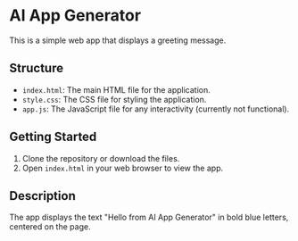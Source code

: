 # AI App Generator

This is a simple web app that displays a greeting message.

## Structure
- `index.html`: The main HTML file for the application.
- `style.css`: The CSS file for styling the application.
- `app.js`: The JavaScript file for any interactivity (currently not functional).

## Getting Started
1. Clone the repository or download the files.
2. Open `index.html` in your web browser to view the app.

## Description
The app displays the text "Hello from AI App Generator" in bold blue letters, centered on the page.